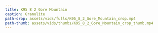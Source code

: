 ```yaml
---
title: K95 8 2 Gore Mountain
caption: Granulite
path-crop: assets/vids/fulls/K95_8_2_Gore_Mountain_crop.mp4
path-thumb: assets/vids/thumbs/K95_8_2_Gore_Mountain_crop_thumb.mp4
---
```


